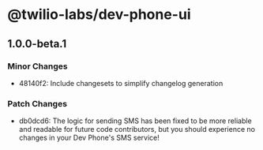 # @twilio-labs/dev-phone-ui

## 1.0.0-beta.1

### Minor Changes

- 48140f2: Include changesets to simplify changelog generation

### Patch Changes

- db0dcd6: The logic for sending SMS has been fixed to be more reliable and readable for future code contributors, but you should experience no changes in your Dev Phone's SMS service!

